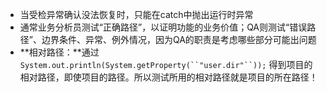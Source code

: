 - 当受检异常确认没法恢复时，只能在catch中抛出运行时异常
- 通常业务分析员测试“正确路径”，以证明功能的业务价值；QA则测试“错误路径”、边界条件、异常、例外情况，因为QA的职责是考虑哪些部分可能出问题
- **相对路径：**通过`System.out.println(System.getProperty(``"user.dir"``));` 得到项目的相对路径，即使项目的路径。所以测试所用的相对路径就是项目的所在路径！